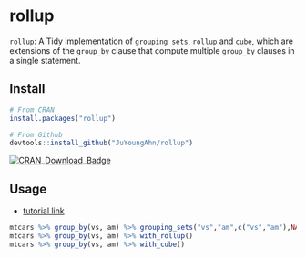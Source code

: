 

# rollup

`rollup`: A Tidy implementation of `grouping sets`, `rollup` and `cube`, which are extensions of the `group_by` clause that compute multiple `group_by` clauses in a single statement. 

## Install

```r
# From CRAN
install.packages("rollup")

# From Github
devtools::install_github("JuYoungAhn/rollup")
```
[![CRAN\_Download\_Badge](https://cranlogs.r-pkg.org/badges/rollup)](https://CRAN.R-project.org/package=rollup)


## Usage
- [tutorial link](https://juyoungahn.github.io/rollup/articles/tutorial.html)
```r
mtcars %>% group_by(vs, am) %>% grouping_sets("vs","am",c("vs","am"),NA)
mtcars %>% group_by(vs, am) %>% with_rollup() 
mtcars %>% group_by(vs, am) %>% with_cube() 
```
